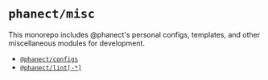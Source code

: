 # `phanect/misc`

This monorepo includes @phanect's personal configs, templates, and other miscellaneous modules for development.

- [`@phanect/configs`](./modules/configs)
- [`@phanect/lint[-*]`](./modules/lint)

